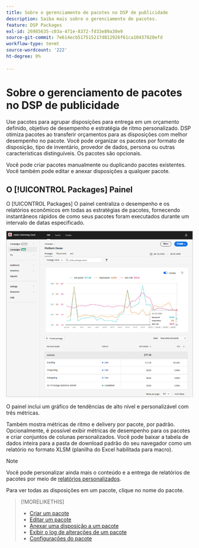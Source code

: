 ```yaml
---
title: Sobre o gerenciamento de pacotes no DSP de publicidade
description: Saiba mais sobre o gerenciamento de pacotes.
feature: DSP Packages
exl-id: 26985635-c03a-471e-8372-fd33e89a30e9
source-git-commit: 7e614ecb517515217d812926f61ca10437820efd
workflow-type: tm+mt
source-wordcount: '222'
ht-degree: 0%

---
```


# Sobre o gerenciamento de pacotes no DSP de publicidade

Use pacotes para agrupar disposições para entrega em um orçamento definido, objetivo de desempenho e estratégia de ritmo personalizado. DSP otimiza pacotes ao transferir orçamentos para as disposições com melhor desempenho no pacote. Você pode organizar os pacotes por formato de disposição, tipo de inventário, provedor de dados, persona ou outras características distinguíveis. Os pacotes são opcionais.

Você pode criar pacotes manualmente ou duplicando pacotes existentes. Você também pode editar e anexar disposições a qualquer pacote.

## O [!UICONTROL Packages] Painel

O [!UICONTROL Packages] O painel centraliza o desempenho e os relatórios econômicos em todas as estratégias de pacotes, fornecendo instantâneos rápidos de como seus pacotes foram executados durante um intervalo de datas especificado.

![Painel de pacotes](/help/dsp/assets/package-dashboard.png)

O painel inclui um gráfico de tendências de alto nível e personalizável com três métricas.

Também mostra métricas de ritmo e delivery por pacote, por padrão. Opcionalmente, é possível exibir métricas de desempenho para os pacotes e criar conjuntos de colunas personalizados. Você pode baixar a tabela de dados inteira para a pasta de download padrão do seu navegador como um relatório no formato XLSM (planilha do Excel habilitada para macro).

>[!NOTE]
>
>Você pode personalizar ainda mais o conteúdo e a entrega de relatórios de pacotes por meio de [relatórios personalizados](/help/dsp/reports/report-about.md).

Para ver todas as disposições em um pacote, clique no nome do pacote.

>[!MORELIKETHIS]
>
>* [Criar um pacote](package-create.md)
>* [Editar um pacote](package-edit.md)
>* [Anexar uma disposição a um pacote](package-attach-placement.md)
>* [Exibir o log de alterações de um pacote](package-change-log.md)
>* [Configurações do pacote](package-settings.md)

